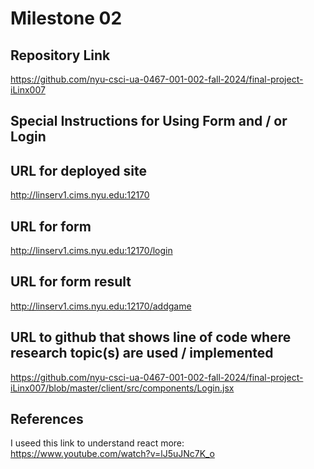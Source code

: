 Milestone 02
===

Repository Link
---
https://github.com/nyu-csci-ua-0467-001-002-fall-2024/final-project-iLinx007

Special Instructions for Using Form and / or Login
---

URL for deployed site 
---
http://linserv1.cims.nyu.edu:12170

URL for form 
---
http://linserv1.cims.nyu.edu:12170/login

URL for form result
---
http://linserv1.cims.nyu.edu:12170/addgame

URL to github that shows line of code where research topic(s) are used / implemented
--- 
https://github.com/nyu-csci-ua-0467-001-002-fall-2024/final-project-iLinx007/blob/master/client/src/components/Login.jsx

References 
---
I useed this link to understand react more: https://www.youtube.com/watch?v=lJ5uJNc7K_o
